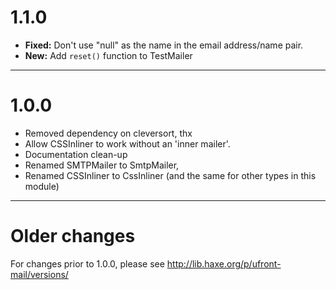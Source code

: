 1.1.0
=====

- __Fixed:__ Don't use "null" as the name in the email address/name pair.
- __New:__ Add `reset()` function to TestMailer

---

1.0.0
=====

- Removed dependency on cleversort, thx
- Allow CSSInliner to work without an 'inner mailer'.
- Documentation clean-up
- Renamed SMTPMailer to SmtpMailer,
- Renamed CSSInliner to CssInliner (and the same for other types in this module)

---

Older changes
=============

For changes prior to 1.0.0, please see http://lib.haxe.org/p/ufront-mail/versions/
